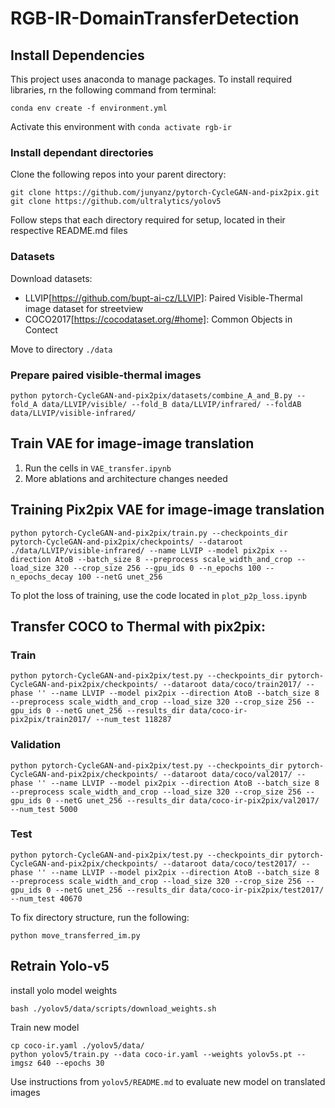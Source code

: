 # RGB-IR-DomainTransferDetection

## Install Dependencies

This project uses anaconda to manage packages.  To install required libraries, rn the following command from terminal:

```
conda env create -f environment.yml
```

Activate this environment with `conda activate rgb-ir`

### Install dependant directories
Clone the following repos into your parent directory:
```
git clone https://github.com/junyanz/pytorch-CycleGAN-and-pix2pix.git
git clone https://github.com/ultralytics/yolov5
```

Follow steps that each directory required for setup, located in their respective README.md files

### Datasets 
Download datasets:
- LLVIP[https://github.com/bupt-ai-cz/LLVIP]: Paired Visible-Thermal image dataset for streetview
- COCO2017[https://cocodataset.org/#home]: Common Objects in Contect

Move to directory `./data`

### Prepare paired visible-thermal images
```
python pytorch-CycleGAN-and-pix2pix/datasets/combine_A_and_B.py --fold_A data/LLVIP/visible/ --fold_B data/LLVIP/infrared/ --foldAB data/LLVIP/visible-infrared/
```

## Train VAE for image-image translation
1) Run the cells in `VAE_transfer.ipynb` 
2) More ablations and architecture changes needed


## Training Pix2pix VAE for image-image translation
```
python pytorch-CycleGAN-and-pix2pix/train.py --checkpoints_dir pytorch-CycleGAN-and-pix2pix/checkpoints/ --dataroot ./data/LLVIP/visible-infrared/ --name LLVIP --model pix2pix --direction AtoB --batch_size 8 --preprocess scale_width_and_crop --load_size 320 --crop_size 256 --gpu_ids 0 --n_epochs 100 --n_epochs_decay 100 --netG unet_256
```

To plot the loss of training, use the code located in `plot_p2p_loss.ipynb`

## Transfer COCO to Thermal with pix2pix:
### Train
```
python pytorch-CycleGAN-and-pix2pix/test.py --checkpoints_dir pytorch-CycleGAN-and-pix2pix/checkpoints/ --dataroot data/coco/train2017/ --phase '' --name LLVIP --model pix2pix --direction AtoB --batch_size 8 --preprocess scale_width_and_crop --load_size 320 --crop_size 256 --gpu_ids 0 --netG unet_256 --results_dir data/coco-ir-pix2pix/train2017/ --num_test 118287
```

### Validation
```
python pytorch-CycleGAN-and-pix2pix/test.py --checkpoints_dir pytorch-CycleGAN-and-pix2pix/checkpoints/ --dataroot data/coco/val2017/ --phase '' --name LLVIP --model pix2pix --direction AtoB --batch_size 8 --preprocess scale_width_and_crop --load_size 320 --crop_size 256 --gpu_ids 0 --netG unet_256 --results_dir data/coco-ir-pix2pix/val2017/ --num_test 5000
```

### Test
```
python pytorch-CycleGAN-and-pix2pix/test.py --checkpoints_dir pytorch-CycleGAN-and-pix2pix/checkpoints/ --dataroot data/coco/test2017/ --phase '' --name LLVIP --model pix2pix --direction AtoB --batch_size 8 --preprocess scale_width_and_crop --load_size 320 --crop_size 256 --gpu_ids 0 --netG unet_256 --results_dir data/coco-ir-pix2pix/test2017/ --num_test 40670
```

To fix directory structure, run the following:
```
python move_transferred_im.py
```

## Retrain Yolo-v5
install yolo model weights
```
bash ./yolov5/data/scripts/download_weights.sh
```

Train new model
```
cp coco-ir.yaml ./yolov5/data/
python yolov5/train.py --data coco-ir.yaml --weights yolov5s.pt --imgsz 640 --epochs 30
```

Use instructions from `yolov5/README.md` to evaluate new model on translated images